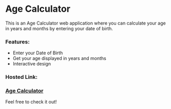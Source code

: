 # Age Calculator

This is an Age Calculator web application where you can calculate your age in years and months by entering your date of birth.

### Features:
- Enter your Date of Birth
- Get your age displayed in years and months
- Interactive design

### Hosted Link:
### [Age Calculator](https://aakashr11111001111.github.io/Age-Calculator/)

Feel free to check it out!
